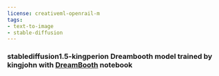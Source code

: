 ```yaml
---
license: creativeml-openrail-m
tags:
- text-to-image
- stable-diffusion
---
```

### stablediffusion1.5-kingperion Dreambooth model trained by kingjohn with [DreamBooth](https://colab.research.google.com/github/buildspace/diffusers/blob/main/examples/dreambooth/DreamBooth_Stable_Diffusion.ipynb) notebook



